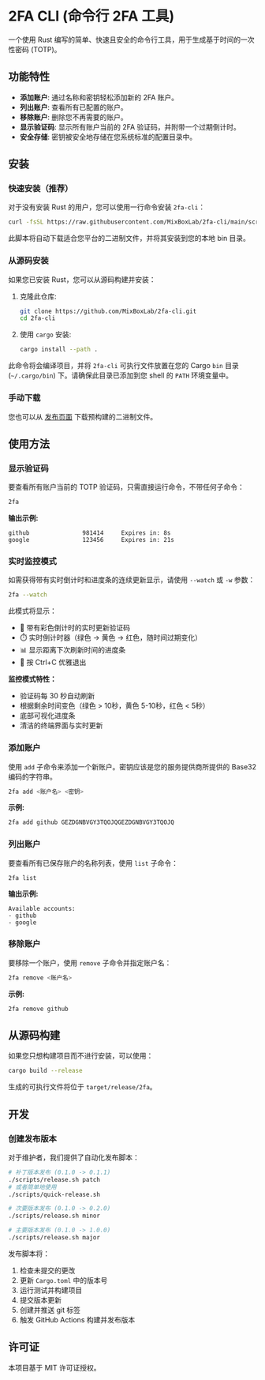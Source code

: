 # 2FA CLI (命令行 2FA 工具)

一个使用 Rust 编写的简单、快速且安全的命令行工具，用于生成基于时间的一次性密码 (TOTP)。

## 功能特性

- **添加账户**: 通过名称和密钥轻松添加新的 2FA 账户。
- **列出账户**: 查看所有已配置的账户。
- **移除账户**: 删除您不再需要的账户。
- **显示验证码**: 显示所有账户当前的 2FA 验证码，并附带一个过期倒计时。
- **安全存储**: 密钥被安全地存储在您系统标准的配置目录中。

## 安装

### 快速安装（推荐）

对于没有安装 Rust 的用户，您可以使用一行命令安装 `2fa-cli`：

```sh
curl -fsSL https://raw.githubusercontent.com/MixBoxLab/2fa-cli/main/scripts/install.sh | sh
```

此脚本将自动下载适合您平台的二进制文件，并将其安装到您的本地 bin 目录。

### 从源码安装

如果您已安装 Rust，您可以从源码构建并安装：

1.  克隆此仓库:
    ```sh
    git clone https://github.com/MixBoxLab/2fa-cli.git
    cd 2fa-cli
    ```

2.  使用 `cargo` 安装:
    ```sh
    cargo install --path .
    ```

此命令将会编译项目，并将 `2fa-cli` 可执行文件放置在您的 Cargo `bin` 目录 (`~/.cargo/bin`) 下。请确保此目录已添加到您 shell 的 `PATH` 环境变量中。

### 手动下载

您也可以从 [发布页面](https://github.com/MixBoxLab/2fa-cli/releases) 下载预构建的二进制文件。

## 使用方法

### 显示验证码

要查看所有账户当前的 TOTP 验证码，只需直接运行命令，不带任何子命令：

```sh
2fa
```

**输出示例:**

```
github               981414     Expires in: 8s
google               123456     Expires in: 21s
```

### 实时监控模式

如需获得带有实时倒计时和进度条的连续更新显示，请使用 `--watch` 或 `-w` 参数：

```sh
2fa --watch
```

此模式将显示：
- 🔑 带有彩色倒计时的实时更新验证码
- ⏱️ 实时倒计时器（绿色 → 黄色 → 红色，随时间过期变化）
- 📊 显示距离下次刷新时间的进度条
- 🎯 按 Ctrl+C 优雅退出

**监控模式特性：**
- 验证码每 30 秒自动刷新
- 根据剩余时间变色（绿色 > 10秒，黄色 5-10秒，红色 < 5秒）
- 底部可视化进度条
- 清洁的终端界面与实时更新

### 添加账户

使用 `add` 子命令来添加一个新账户。密钥应该是您的服务提供商所提供的 Base32 编码的字符串。

```sh
2fa add <账户名> <密钥>
```

**示例:**

```sh
2fa add github GEZDGNBVGY3TQOJQGEZDGNBVGY3TQOJQ
```

### 列出账户

要查看所有已保存账户的名称列表，使用 `list` 子命令：

```sh
2fa list
```

**输出示例:**

```
Available accounts:
- github
- google
```

### 移除账户

要移除一个账户，使用 `remove` 子命令并指定账户名：

```sh
2fa remove <账户名>
```

**示例:**

```sh
2fa remove github
```

## 从源码构建

如果您只想构建项目而不进行安装，可以使用：

```sh
cargo build --release
```

生成的可执行文件将位于 `target/release/2fa`。

## 开发

### 创建发布版本

对于维护者，我们提供了自动化发布脚本：

```sh
# 补丁版本发布 (0.1.0 -> 0.1.1)
./scripts/release.sh patch
# 或者简单地使用
./scripts/quick-release.sh

# 次要版本发布 (0.1.0 -> 0.2.0)
./scripts/release.sh minor

# 主要版本发布 (0.1.0 -> 1.0.0)
./scripts/release.sh major
```

发布脚本将：
1. 检查未提交的更改
2. 更新 `Cargo.toml` 中的版本号
3. 运行测试并构建项目
4. 提交版本更新
5. 创建并推送 git 标签
6. 触发 GitHub Actions 构建并发布版本

## 许可证

本项目基于 MIT 许可证授权。
